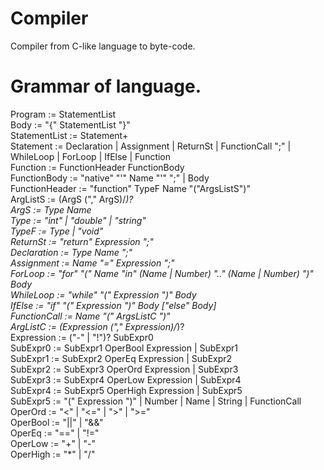 # Compiler
Compiler from C-like language to byte-code. 

# Grammar of language.
Program := StatementList <br />
Body := "{" StatementList "}" <br />
StatementList := Statement+ <br />
Statement := Declaration | Assignment | ReturnSt | FunctionCall ";" | WhileLoop | ForLoop | IfElse | Function <br />
Function := FunctionHeader FunctionBody <br />
FunctionBody := "native" "'" Name "'" ";" | Body <br />
FunctionHeader := "function" TypeF Name "("ArgsListS")" <br />
ArgListS := (ArgS ("," ArgS)/*)? <br />
ArgS := Type Name <br />
Type := "int" | "double" | "string" <br />
TypeF := Type | "void" <br />
ReturnSt := "return" Expression ";" <br />
Declaration := Type Name ";" <br />
Assignment := Name "=" Expression ";" <br />
ForLoop := "for" "(" Name "in" (Name | Number) ".." (Name | Number) ")" Body <br />
WhileLoop := "while" "(" Expression ")" Body <br />
IfElse := "if" "(" Expression ")" Body ["else" Body] <br />
FunctionCall := Name "(" ArgsListC ")" <br />
ArgListC := (Expression ("," Expression)/*)? <br />
Expression := ("-" | "!")? SubExpr0 <br />
SubExpr0 := SubExpr1 OperBool Expression | SubExpr1 <br />
SubExpr1 := SubExpr2 OperEq Expression | SubExpr2 <br />
SubExpr2 := SubExpr3 OperOrd Expression | SubExpr3 <br />
SubExpr3 := SubExpr4 OperLow Expression | SubExpr4 <br />
SubExpr4 := SubExpr5 OperHigh Expression | SubExpr5 <br />
SubExpr5 := "(" Expression ")" | Number | Name | String | FunctionCall <br />
OperOrd := "<" | "<=" | ">" | ">=" <br />
OperBool := "||" | "&&" <br />
OperEq := "==" | "!=" <br />
OperLow := "+" | "-" <br />
OperHigh := "*" | "/" <br />
